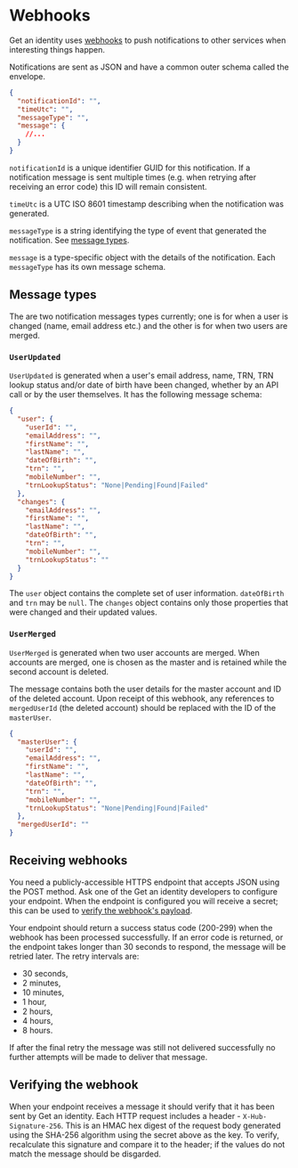 # Webhooks

Get an identity uses [webhooks](https://en.wikipedia.org/wiki/Webhook) to push notifications to other services when interesting things happen.

Notifications are sent as JSON and have a common outer schema called the envelope.

```json
{
  "notificationId": "",
  "timeUtc": "",
  "messageType": "",
  "message": {
    //...
  }
}
```

`notificationId` is a unique identifier GUID for this notification. If a notification message is sent multiple times (e.g. when retrying after receiving an error code) this ID will remain consistent.

`timeUtc` is a UTC ISO 8601 timestamp describing when the notification was generated.

`messageType` is a string identifying the type of event that generated the notification. See [message types](#message-types).

`message` is a type-specific object with the details of the notification. Each `messageType` has its own message schema.


## Message types

The are two notification messages types currently; one is for when a user is changed (name, email address etc.) and the other is for when two users are merged.

### `UserUpdated`

`UserUpdated` is generated when a user's email address, name, TRN, TRN lookup status and/or date of birth have been changed, whether by an API call or by the user themselves. It has the following message schema:

```json
{
  "user": {
    "userId": "",
    "emailAddress": "",
    "firstName": "",
    "lastName": "",
    "dateOfBirth": "",
    "trn": "",
    "mobileNumber": "",
    "trnLookupStatus": "None|Pending|Found|Failed"
  },
  "changes": {
    "emailAddress": "",
    "firstName": "",
    "lastName": "",
    "dateOfBirth": "",
    "trn": "",
    "mobileNumber": "",
    "trnLookupStatus": ""
  }
}
```

The `user` object contains the complete set of user information. `dateOfBirth` and `trn` may be `null`.
The `changes` object contains only those properties that were changed and their updated values.

### `UserMerged`

`UserMerged` is generated when two user accounts are merged. When accounts are merged, one is chosen as the master and is retained while the second account is deleted.

The message contains both the user details for the master account and ID of the deleted account. Upon receipt of this webhook, any references to `mergedUserId` (the deleted account)
should be replaced with the ID of the `masterUser`.

```json
{
  "masterUser": {
    "userId": "",
    "emailAddress": "",
    "firstName": "",
    "lastName": "",
    "dateOfBirth": "",
    "trn": "",
    "mobileNumber": "",
    "trnLookupStatus": "None|Pending|Found|Failed"
  },
  "mergedUserId": ""
}
```


## Receiving webhooks

You need a publicly-accessible HTTPS endpoint that accepts JSON using the POST method. Ask one of the Get an identity developers to configure your endpoint.
When the endpoint is configured you will receive a secret; this can be used to [verify the webhook's payload](#verifying-the-webhook).

Your endpoint should return a success status code (200-299) when the webhook has been processed successfully.
If an error code is returned, or the endpoint takes longer than 30 seconds to respond, the message will be retried later. The retry intervals are:
- 30 seconds,
- 2 minutes,
- 10 minutes,
- 1 hour,
- 2 hours,
- 4 hours,
- 8 hours.

If after the final retry the message was still not delivered successfully no further attempts will be made to deliver that message.


## Verifying the webhook

When your endpoint receives a message it should verify that it has been sent by Get an identity.
Each HTTP request includes a header - `X-Hub-Signature-256`. This is an HMAC hex digest of the request body generated using the SHA-256 algorithm using the secret above as the key.
To verify, recalculate this signature and compare it to the header; if the values do not match the message should be disgarded.
